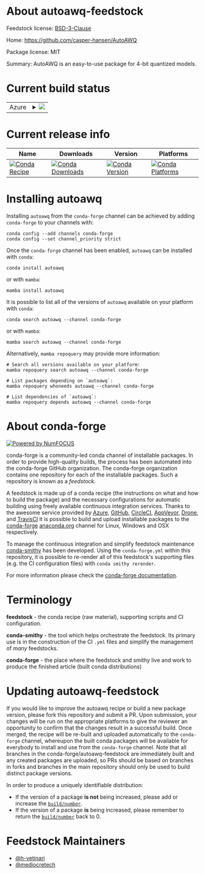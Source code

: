 About autoawq-feedstock
=======================

Feedstock license: [BSD-3-Clause](https://github.com/conda-forge/autoawq-feedstock/blob/main/LICENSE.txt)

Home: https://github.com/casper-hansen/AutoAWQ

Package license: MIT

Summary: AutoAWQ is an easy-to-use package for 4-bit quantized models.

Current build status
====================


<table>
    
  <tr>
    <td>Azure</td>
    <td>
      <details>
        <summary>
          <a href="https://dev.azure.com/conda-forge/feedstock-builds/_build/latest?definitionId=21855&branchName=main">
            <img src="https://dev.azure.com/conda-forge/feedstock-builds/_apis/build/status/autoawq-feedstock?branchName=main">
          </a>
        </summary>
        <table>
          <thead><tr><th>Variant</th><th>Status</th></tr></thead>
          <tbody><tr>
              <td>linux_64_c_compiler_version11c_stdlib_version2.17cuda_compilernvcccuda_compiler_version11.8cxx_compiler_version11python3.10.____cpython</td>
              <td>
                <a href="https://dev.azure.com/conda-forge/feedstock-builds/_build/latest?definitionId=21855&branchName=main">
                  <img src="https://dev.azure.com/conda-forge/feedstock-builds/_apis/build/status/autoawq-feedstock?branchName=main&jobName=linux&configuration=linux%20linux_64_c_compiler_version11c_stdlib_version2.17cuda_compilernvcccuda_compiler_version11.8cxx_compiler_version11python3.10.____cpython" alt="variant">
                </a>
              </td>
            </tr><tr>
              <td>linux_64_c_compiler_version11c_stdlib_version2.17cuda_compilernvcccuda_compiler_version11.8cxx_compiler_version11python3.11.____cpython</td>
              <td>
                <a href="https://dev.azure.com/conda-forge/feedstock-builds/_build/latest?definitionId=21855&branchName=main">
                  <img src="https://dev.azure.com/conda-forge/feedstock-builds/_apis/build/status/autoawq-feedstock?branchName=main&jobName=linux&configuration=linux%20linux_64_c_compiler_version11c_stdlib_version2.17cuda_compilernvcccuda_compiler_version11.8cxx_compiler_version11python3.11.____cpython" alt="variant">
                </a>
              </td>
            </tr><tr>
              <td>linux_64_c_compiler_version11c_stdlib_version2.17cuda_compilernvcccuda_compiler_version11.8cxx_compiler_version11python3.12.____cpython</td>
              <td>
                <a href="https://dev.azure.com/conda-forge/feedstock-builds/_build/latest?definitionId=21855&branchName=main">
                  <img src="https://dev.azure.com/conda-forge/feedstock-builds/_apis/build/status/autoawq-feedstock?branchName=main&jobName=linux&configuration=linux%20linux_64_c_compiler_version11c_stdlib_version2.17cuda_compilernvcccuda_compiler_version11.8cxx_compiler_version11python3.12.____cpython" alt="variant">
                </a>
              </td>
            </tr><tr>
              <td>linux_64_c_compiler_version11c_stdlib_version2.17cuda_compilernvcccuda_compiler_version11.8cxx_compiler_version11python3.9.____cpython</td>
              <td>
                <a href="https://dev.azure.com/conda-forge/feedstock-builds/_build/latest?definitionId=21855&branchName=main">
                  <img src="https://dev.azure.com/conda-forge/feedstock-builds/_apis/build/status/autoawq-feedstock?branchName=main&jobName=linux&configuration=linux%20linux_64_c_compiler_version11c_stdlib_version2.17cuda_compilernvcccuda_compiler_version11.8cxx_compiler_version11python3.9.____cpython" alt="variant">
                </a>
              </td>
            </tr>
          </tbody>
        </table>
      </details>
    </td>
  </tr>
</table>

Current release info
====================

| Name | Downloads | Version | Platforms |
| --- | --- | --- | --- |
| [![Conda Recipe](https://img.shields.io/badge/recipe-autoawq-green.svg)](https://anaconda.org/conda-forge/autoawq) | [![Conda Downloads](https://img.shields.io/conda/dn/conda-forge/autoawq.svg)](https://anaconda.org/conda-forge/autoawq) | [![Conda Version](https://img.shields.io/conda/vn/conda-forge/autoawq.svg)](https://anaconda.org/conda-forge/autoawq) | [![Conda Platforms](https://img.shields.io/conda/pn/conda-forge/autoawq.svg)](https://anaconda.org/conda-forge/autoawq) |

Installing autoawq
==================

Installing `autoawq` from the `conda-forge` channel can be achieved by adding `conda-forge` to your channels with:

```
conda config --add channels conda-forge
conda config --set channel_priority strict
```

Once the `conda-forge` channel has been enabled, `autoawq` can be installed with `conda`:

```
conda install autoawq
```

or with `mamba`:

```
mamba install autoawq
```

It is possible to list all of the versions of `autoawq` available on your platform with `conda`:

```
conda search autoawq --channel conda-forge
```

or with `mamba`:

```
mamba search autoawq --channel conda-forge
```

Alternatively, `mamba repoquery` may provide more information:

```
# Search all versions available on your platform:
mamba repoquery search autoawq --channel conda-forge

# List packages depending on `autoawq`:
mamba repoquery whoneeds autoawq --channel conda-forge

# List dependencies of `autoawq`:
mamba repoquery depends autoawq --channel conda-forge
```


About conda-forge
=================

[![Powered by
NumFOCUS](https://img.shields.io/badge/powered%20by-NumFOCUS-orange.svg?style=flat&colorA=E1523D&colorB=007D8A)](https://numfocus.org)

conda-forge is a community-led conda channel of installable packages.
In order to provide high-quality builds, the process has been automated into the
conda-forge GitHub organization. The conda-forge organization contains one repository
for each of the installable packages. Such a repository is known as a *feedstock*.

A feedstock is made up of a conda recipe (the instructions on what and how to build
the package) and the necessary configurations for automatic building using freely
available continuous integration services. Thanks to the awesome service provided by
[Azure](https://azure.microsoft.com/en-us/services/devops/), [GitHub](https://github.com/),
[CircleCI](https://circleci.com/), [AppVeyor](https://www.appveyor.com/),
[Drone](https://cloud.drone.io/welcome), and [TravisCI](https://travis-ci.com/)
it is possible to build and upload installable packages to the
[conda-forge](https://anaconda.org/conda-forge) [anaconda.org](https://anaconda.org/)
channel for Linux, Windows and OSX respectively.

To manage the continuous integration and simplify feedstock maintenance
[conda-smithy](https://github.com/conda-forge/conda-smithy) has been developed.
Using the ``conda-forge.yml`` within this repository, it is possible to re-render all of
this feedstock's supporting files (e.g. the CI configuration files) with ``conda smithy rerender``.

For more information please check the [conda-forge documentation](https://conda-forge.org/docs/).

Terminology
===========

**feedstock** - the conda recipe (raw material), supporting scripts and CI configuration.

**conda-smithy** - the tool which helps orchestrate the feedstock.
                   Its primary use is in the construction of the CI ``.yml`` files
                   and simplify the management of *many* feedstocks.

**conda-forge** - the place where the feedstock and smithy live and work to
                  produce the finished article (built conda distributions)


Updating autoawq-feedstock
==========================

If you would like to improve the autoawq recipe or build a new
package version, please fork this repository and submit a PR. Upon submission,
your changes will be run on the appropriate platforms to give the reviewer an
opportunity to confirm that the changes result in a successful build. Once
merged, the recipe will be re-built and uploaded automatically to the
`conda-forge` channel, whereupon the built conda packages will be available for
everybody to install and use from the `conda-forge` channel.
Note that all branches in the conda-forge/autoawq-feedstock are
immediately built and any created packages are uploaded, so PRs should be based
on branches in forks and branches in the main repository should only be used to
build distinct package versions.

In order to produce a uniquely identifiable distribution:
 * If the version of a package **is not** being increased, please add or increase
   the [``build/number``](https://docs.conda.io/projects/conda-build/en/latest/resources/define-metadata.html#build-number-and-string).
 * If the version of a package **is** being increased, please remember to return
   the [``build/number``](https://docs.conda.io/projects/conda-build/en/latest/resources/define-metadata.html#build-number-and-string)
   back to 0.

Feedstock Maintainers
=====================

* [@h-vetinari](https://github.com/h-vetinari/)
* [@mediocretech](https://github.com/mediocretech/)

